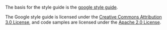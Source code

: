 The basis for the style guide is the [google style guide](https://developers.google.com/style/).

The Google style guide is licensed under the [Creative Commons Attribution 3.0 License](https://creativecommons.org/licenses/by/3.0/), and code samples are licensed under the [Apache 2.0 License](https://www.apache.org/licenses/LICENSE-2.0). 
